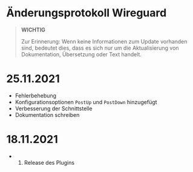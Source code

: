 # Änderungsprotokoll Wireguard

>**WICHTIG**
>
>Zur Erinnerung: Wenn keine Informationen zum Update vorhanden sind, bedeutet dies, dass es sich nur um die Aktualisierung von Dokumentation, Übersetzung oder Text handelt.

# 25.11.2021

- Fehlerbehebung
- Konfigurationsoptionen `PostUp` und `PostDown` hinzugefügt
- Verbesserung der Schnittstelle
- Dokumentation schreiben

# 18.11.2021

- 1. Release des Plugins
